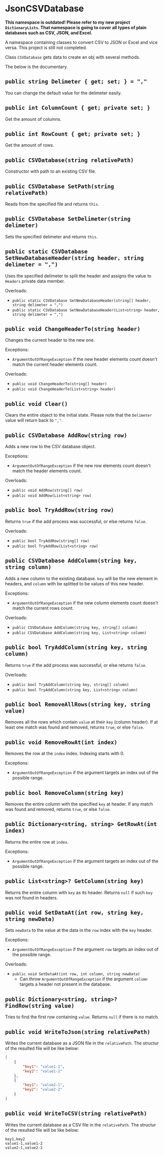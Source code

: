 # JsonCSVDatabase

**This namespace is outdated! Please refer to my new project `DictionaryLists`. That namespace is going to cover all types of plain databases such as CSV, JSON, and Excel.**

A namespace containing classes to convert CSV to JSON or Excel and vice versa. This project is still not completed.

Class `CSVDatabase` gets data to create an obj with several methods.

The below is the documentary.

## `public string Delimeter { get; set; } = ","`
You can change the default value for the delimeter easily.

## `public int ColumnCount { get; private set; }`
Get the amount of columns.

## `public int RowCount { get; private set; }`
Get the amount of rows.

## `public CSVDatabase(string relativePath)`
Constructor with path to an existing CSV file.

## `public CSVDatabase SetPath(string relativePath)`
Reads from the specified file and returns `this`.

## `public CSVDatabase SetDelimeter(string delimeter)`
Sets the specified delimeter and returns `this`.

## `public static CSVDatabase SetNewDatabaseHeader(string header, string delimeter = ",")`
Uses the specified delimeter to split the header and assigns the value to `Headers` private data member.

Overloads:
- `public static CSVDatabase SetNewDatabaseHeader(string[] header, string delimeter = ",")`
- `public static CSVDatabase SetNewDatabaseHeader(List<string> header, string delimeter = ",")`

## `public void ChangeHeaderTo(string header)`
Changes the current header to the new one.

Exceptions:
- `ArgumentOutOfRangeException` if the new header elements count doesn't match the current header elements count.

Overloads:
- `public void ChangeHeaderTo(string[] header)`
- `public void ChangeHeaderTo(List<string> header)`

## `public void Clear()`
Clears the entire object to the initial state. Please note that the `Delimeter` value will return back to `","`.

## `public CSVDatabase AddRow(string row)`
Adds a new row to the CSV database object.

Exceptions:
- `ArgumentOutOfRangeException` if the new row elements count doesn't match the header elements count.

Overloads:
- `public void AddRow(string[] row)`
- `public void AddRow(List<string> row)`

## `public bool TryAddRow(string row)`
Returns `true` if the add process was successful, or else returns `false`.

Overloads:
- `public bool TryAddRow(string[] row)`
- `public bool TryAddRow(List<string> row)`

## `public CSVDatabase AddColumn(string key, string column)`
Adds a new column to the existing database. `key` will be the new element in headers, and `column` with be splitted to be values of this new header.

Exceptions:
- `ArgumentOutOfRangeException` if the new column elements count doesn't match the current rows count.

Overloads:
- `public CSVDatabase AddColumn(string key, string[] column)`
- `public CSVDatabase AddColumn(string key, List<string> column)`

## `public bool TryAddColumn(string key, string column)`
Returns `true` if the add process was successful, or else returns `false`.

Overloads:
- `public bool TryAddColumn(string key, string[] column)`
- `public bool TryAddColumn(string key, List<string> column)`

## `public bool RemoveAllRows(string key, string value)`
Removes all the rows which contain `value` at their `key` (column header). If at least one match was found and removed, returns `true`, or else `false`.

## `public void RemoveRowAt(int index)`
Removes the row at the `index` index. Indexing starts with 0.

Exceptions:
- `ArgumentOutOfRangeException` if the argument targets an index out of the possible range.

## `public bool RemoveColumn(string key)`
Removes the entire column with the specified `key` at header. If any match was found and removed, returns `true`, or else `false`.

## `public Dictionary<string, string> GetRowAt(int index)`
Returns the entire row at `index`.

Exceptions:
- `ArgumentOutOfRangeException` if the argument targets an index out of the possible range.

## `public List<string>? GetColumn(string key)`
Returns the entire column with `key` as its header. Returns `null` if such `key` was not found in headers.

## `public void SetDataAt(int row, string key, string newData)`
Sets `newData` to the value at the data in the `row` index with the `key` header.

Exceptions:
- `ArgumentOutOfRangeException` if the argument `row` targets an index out of the possible range.

Overloads:
- `public void SetDataAt(int row, int column, string newData)`
    - Can throw `ArgumentOutOfRangeException` if the argument `column` targets a header not present in the database.

## `public Dictionary<string, string>? FindRow(string value)`
Tries to find the first row containing `value`. Returns `null` if there is no match.

## `public void WriteToJson(string relativePath)`
Writes the current database as a JSON file in the `relativePath`. The structur of the resulted file will be like below:

```JSON
[
    {
        "key1": "value1-1",
        "key2": "value1-2"
    },
    {
        "key1": "value2-1",
        "key2": "value2-2"
    }
]
```

## `public void WriteToCSV(string relativePath)`
Writes the current database as a CSV file in the `relativePath`. The structur of the resulted file will be like below:

```CSV
key1,key2
value1-1,value1-2
value2-1,value2-2
```
